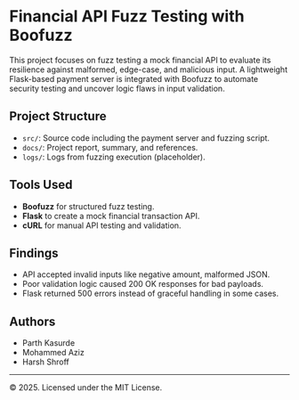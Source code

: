 # Financial API Fuzz Testing with Boofuzz

This project focuses on fuzz testing a mock financial API to evaluate its resilience against malformed, edge-case, and malicious input. A lightweight Flask-based payment server is integrated with Boofuzz to automate security testing and uncover logic flaws in input validation.

## Project Structure

- `src/`: Source code including the payment server and fuzzing script.
- `docs/`: Project report, summary, and references.
- `logs/`: Logs from fuzzing execution (placeholder).

## Tools Used

- **Boofuzz** for structured fuzz testing.
- **Flask** to create a mock financial transaction API.
- **cURL** for manual API testing and validation.

## Findings

- API accepted invalid inputs like negative amount, malformed JSON.
- Poor validation logic caused 200 OK responses for bad payloads.
- Flask returned 500 errors instead of graceful handling in some cases.

## Authors

- Parth Kasurde
- Mohammed Aziz
- Harsh Shroff

---

© 2025. Licensed under the MIT License.
